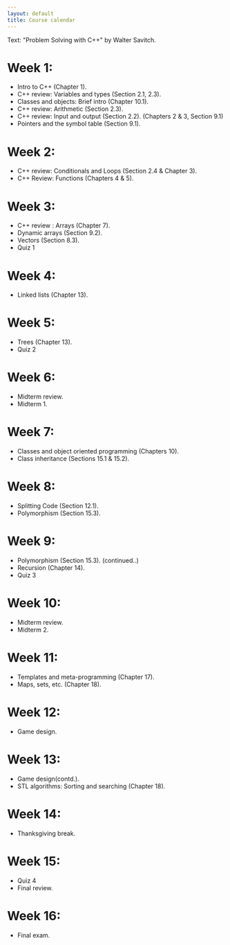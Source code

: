 ```yaml
---
layout: default
title: Course calendar
---
```


Text: "Problem Solving with C++" by Walter Savitch.



# Week 1:

- Intro to C++ (Chapter 1).
- C++ review: Variables and types (Section 2.1, 2.3).
- Classes and objects: Brief intro (Chapter 10.1).
- C++ review: Arithmetic (Section 2.3).
- C++ review: Input and output (Section 2.2). (Chapters 2 & 3, Section 9.1)
- Pointers and the symbol table (Section 9.1).


# Week 2:

- C++ review: Conditionals and Loops (Section 2.4 & Chapter 3).
- C++ Review: Functions (Chapters 4 & 5).


# Week 3:

- C++ review : Arrays (Chapter 7).
- Dynamic arrays (Section 9.2).
- Vectors (Section 8.3).
- Quiz 1

# Week 4:

- Linked lists (Chapter 13).


# Week 5:

- Trees (Chapter 13).
- Quiz 2


# Week 6:

- Midterm review.
- Midterm 1.


# Week 7:

- Classes and object oriented programming (Chapters 10).
- Class inheritance (Sections 15.1 & 15.2).
 

# Week 8:

- Splitting Code (Section 12.1).
- Polymorphism (Section 15.3).


# Week 9:

- Polymorphism (Section 15.3). (continued..)
- Recursion (Chapter 14).
- Quiz 3


# Week 10:

- Midterm review.
- Midterm 2.


# Week 11:

- Templates and meta-programming (Chapter 17).
- Maps, sets, etc. (Chapter 18).


# Week 12:

- Game design.


# Week 13:

- Game design(contd.).
- STL algorithms: Sorting and searching (Chapter 18).


# Week 14:

- Thanksgiving break.


# Week 15:

- Quiz 4
- Final review.


# Week 16:

- Final exam.





